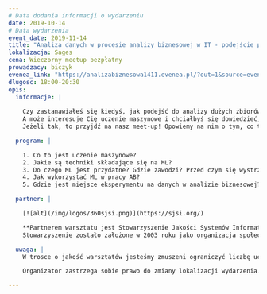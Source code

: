 ```yaml
---
# Data dodania informacji o wydarzeniu
date: 2019-10-14
# Data wydarzenia
event_date: 2019-11-14
title: "Analiza danych w procesie analizy biznesowej w IT - podejście praktyczne"
lokalizacja: Sages
cena: Wieczorny meetup bezpłatny
prowadzacy: biczyk
evenea_link: "https://analizabiznesowa1411.evenea.pl/?out=1&source=event_iframe"
dlugosc: 18:00-20:30
opis:
  informacje: |
    
    Czy zastanawiałeś się kiedyś, jak podejść do analizy dużych zbiorów danych w kontekście analizy biznesowej w IT?
    A może interesuje Cię uczenie maszynowe i chciałbyś się dowiedzieć, jak praktycznie wygląda praca analityka w projektach, gdzie wykorzystuje się uczenie maszynowe (ML)?
    Jeżeli tak, to przyjdź na nasz meet-up! Opowiemy na nim o tym, co to jest uczenie maszynowe, jak wpływa na analizę biznesową, i co należy o nim wiedzieć by skutecznie z niego skorzystać w pracy analityka biznesowego.   

  program: |

    1. Co to jest uczenie maszynowe?
    2. Jakie są techniki składające się na ML?
    3. Do czego ML jest przydatne? Gdzie zawodzi? Przed czym się wystrzegać? Gdzie jest wręcz groźne? 
    4. Jak wykorzystać ML w pracy AB?
    5. Gdzie jest miejsce eksperymentu na danych w analizie biznesowej?

  partner: |

    [![alt](/img/logos/360sjsi.png)](https://sjsi.org/)

    **Partnerem warsztatu jest Stowarzyszenie Jakości Systemów Informatycznych - największa organizacja non-profit w Polsce budująca świadomość społeczną na temat jakości oprogramowania.** 
    Stowarzyszenie zostało założone w 2003 roku jako organizacja społeczna dla profesjonalistów z branży IT. Z wieloma followersami w mediach społecznościowych, ponad 600 uczestników konferencji każdego roku i wieloma innymi nieformalnymi spotkaniami jest w stanie dotrzeć do większości polskich specjalistów IT aktywnych w dziedzinie jakości oprogramowania i testowania. Najbardziej znane i uznane inicjatywy podejmowane przez SJSI to Testwarez, reQuest i TestingCup. Stowarzyszenie wspiera różne inicjatywy non-profit oraz indywidualne działania mające na celu zwiększenie świadomości QA w Polsce.

  uwaga: |
    W trosce o jakość warsztatów jesteśmy zmuszeni ograniczyć liczbę uczestników. **Kwalifikacja odbywa się na podstawie odpowiedzi udzielonych w formularzu zgłoszeniowym oraz - w dalszym kroku - kolejności zgłoszeń.** Potwierdzenie udziału w warsztatach wraz z instrukcją przygotowania środowiska otrzymasz najpóźniej na 7 dni przed planowaną datą wydarzenia. 

    Organizator zastrzega sobie prawo do zmiany lokalizacji wydarzenia.

---
```

